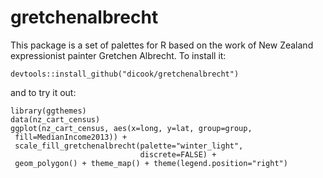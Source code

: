 # gretchenalbrecht

This package is a set of palettes for R based on the work of New Zealand expressionist painter Gretchen Albrecht. To install it:

```devtools::install_github("dicook/gretchenalbrecht")```

and to try it out:

```
library(ggthemes)
data(nz_cart_census)
ggplot(nz_cart_census, aes(x=long, y=lat, group=group,
 fill=MedianIncome2013)) +
 scale_fill_gretchenalbrecht(palette="winter_light",
                             discrete=FALSE) +
 geom_polygon() + theme_map() + theme(legend.position="right")
```
